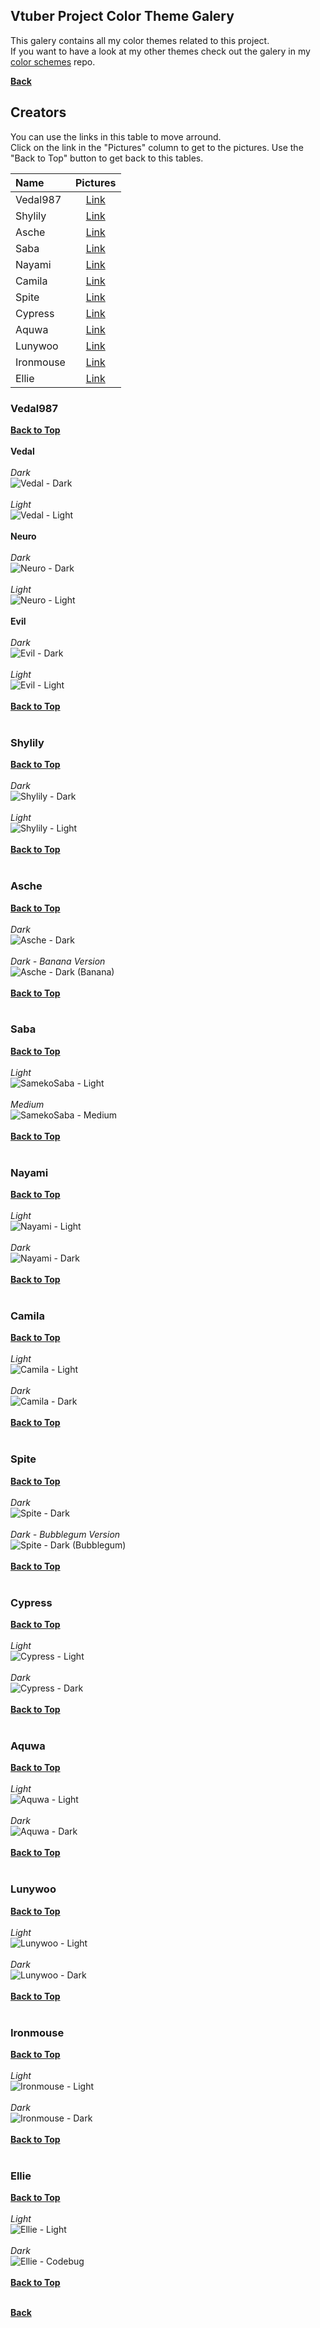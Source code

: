 ## Vtuber Project Color Theme Galery

This galery contains all my color themes related to this project.<br>
If you want to have a look at my other themes check out the galery in my [color schemes](https://github.com/fm3chanic/color_schemes) repo.


**[Back](https://github.com/fm3chanic/vtuber_project)**


## Creators

You can use the links in this table to move arround.<br>
Click on the link in the "Pictures" column to get to the pictures. Use the "Back to Top" button to get back to this tables.<br>

|Name|Pictures|
|:---|:---:|
|Vedal987|[Link](#vedal987)|
|Shylily|[Link](#shylily)|
|Asche|[Link](#asche)|
|Saba|[Link](#saba)|
|Nayami|[Link](#nayami)|
|Camila|[Link](#camila)|
|Spite|[Link](#spite)|
|Cypress|[Link](#cypress)|
|Aquwa|[Link](#aquwa)|
|Lunywoo|[Link](#lunywoo)|
|Ironmouse|[Link](#ironmouse)|
|Ellie|[Link](#ellie)|

### Vedal987

**[Back to Top](#creators)**<br><br>
**Vedal**<br><br>
*Dark*<br>
![Vedal - Dark](/assets/pictures/vedal987-vedal-dark.png)<br><br>
*Light*<br>
![Vedal - Light](/assets/pictures/vedal987-vedal-light.png)<br><br>
**Neuro**<br><br>
*Dark*<br>
![Neuro - Dark](/assets/pictures/vedal987-neuro-dark.png)<br><br>
*Light*<br>
![Neuro - Light](/assets/pictures/vedal987-neuro-light.png)<br><br>
**Evil**<br><br>
*Dark*<br>
![Evil - Dark](/assets/pictures/vedal987-evil-dark.png)<br><br>
*Light*<br>
![Evil - Light](/assets/pictures/vedal987-evil-light.png)<br><br>
**[Back to Top](#creators)**<br><br>

### Shylily

**[Back to Top](#creators)**<br><br>
*Dark*<br>
![Shylily - Dark](/assets/pictures/shylily-dark.png)<br><br>
*Light*<br>
![Shylily - Light](/assets/pictures/shylily-light.png)<br><br>
**[Back to Top](#creators)**<br><br>

### Asche

**[Back to Top](#creators)**<br><br>
*Dark*<br>
![Asche - Dark](/assets/pictures/asche-dark.png)<br><br>
*Dark - Banana Version*<br>
![Asche - Dark (Banana)](/assets/pictures/asche-banana-dark.png)<br><br>
**[Back to Top](#creators)**<br><br>

### Saba

**[Back to Top](#creators)**<br><br>
*Light*<br>
![SamekoSaba - Light](/assets/pictures/sameko-saba-light.png)<br><br>
*Medium*<br>
![SamekoSaba - Medium](/assets/pictures/sameko-saba-medium.png)<br><br>
**[Back to Top](#creators)**<br><br>

### Nayami

**[Back to Top](#creators)**<br><br>
*Light*<br>
![Nayami - Light](/assets/pictures/nayami-light.png)<br><br>
*Dark*<br>
![Nayami - Dark](/assets/pictures/nayami-dark.png)<br><br>
**[Back to Top](#creators)**<br><br>

### Camila

**[Back to Top](#creators)**<br><br>
*Light*<br>
![Camila - Light](/assets/pictures/camila-light.png)<br><br>
*Dark*<br>
![Camila - Dark](/assets/pictures/camila-dark.png)<br><br>
**[Back to Top](#creators)**<br><br>

### Spite

**[Back to Top](#creators)**<br><br>
*Dark*<br>
![Spite - Dark](/assets/pictures/spite-dark.png)<br><br>
*Dark - Bubblegum Version*<br>
![Spite - Dark (Bubblegum)](/assets/pictures/spite-bubblegum-dark.png)<br><br>
**[Back to Top](#creators)**<br><br>

### Cypress

**[Back to Top](#creators)**<br><br>
*Light*<br>
![Cypress - Light](/assets/pictures/cypress-light.png)<br><br>
*Dark*<br>
![Cypress - Dark](/assets/pictures/cypress-dark.png)<br><br>
**[Back to Top](#creators)**<br><br>

### Aquwa

**[Back to Top](#creators)**<br><br>
*Light*<br>
![Aquwa - Light](/assets/pictures/aquwa-light.png)<br><br>
*Dark*<br>
![Aquwa - Dark](/assets/pictures/aquwa-dark.png)<br><br>
**[Back to Top](#creators)**<br><br>

### Lunywoo

**[Back to Top](#creators)**<br><br>
*Light*<br>
![Lunywoo - Light](/assets/pictures/lunywoo-light.png)<br><br>
*Dark*<br>
![Lunywoo - Dark](/assets/pictures/lunywoo-dark.png)<br><br>
**[Back to Top](#creators)**<br><br>

### Ironmouse

**[Back to Top](#creators)**<br><br>
*Light*<br>
![Ironmouse - Light](/assets/pictures/ironmouse-light.png)<br><br>
*Dark*<br>
![Ironmouse - Dark](/assets/pictures/ironmouse-dark.png)<br><br>
**[Back to Top](#creators)**<br><br>

### Ellie

**[Back to Top](#creators)**<br><br>
*Light*<br>
![Ellie - Light](/assets/pictures/ellie-minibot-light.png)<br><br>
*Dark*<br>
![Ellie - Codebug](/assets/pictures/ellie-minibot-codebug.png)<br><br>
**[Back to Top](#creators)**<br><br>

**[Back](https://github.com/fm3chanic/vtuber_project)**